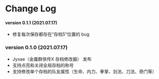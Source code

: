 # Change Log

#### version 0.1.1 (2021.07.17)
* 修复每次保存都存在“存档5”位置的 bug

### version 0.1.0 (2021.07.17)
* Jyxae（金庸群侠传X 存档修改器） 发布
* 支持点亮和关闭全局存档的称号
* 支持修改单个存档的队友属性（生命、内力、拳掌、剑法、刀法、奇门等）
